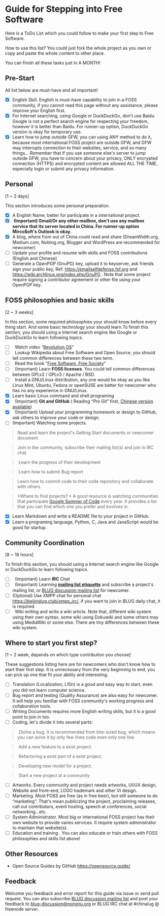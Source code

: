 Guide for Stepping into Free Software
======================================

Here is a ToDo List which you could follow to make your first step to Free Software.

How to use this list? You could just fork the whole project as you own or copy and paste the whole content to other place. 

You can finish all these tasks just in A MONTH!

## Pre-Start

All list below are must-have and all important!

- [x]  English Skill. English is must-have capability to join in a FOSS community, if you cannot read this page without any assistance, please improve your English first.
- [x]  For Internet searching, using Google or DuckDuckGo, don't use Baidu. Google is not a perfect search engine for respecting your freedom, however it is better than Baidu. For runner-up option, DuckDuckGo version is okay for temporary use.
- [x]  Learn how to jump outside GFW, you can using ANY method to do it, because most international FOSS project are outside GFW, and GFW may interrupts connection to their websites, service, and so many things… Remember that if you use someone else's server to jump outside GFW, you have to concern about your privacy, ONLY encrypted connection (HTTPS) and encrypted content are allowed ALL THE TIME, especially login or submit any privacy information.

Personal
---------

[1 ~ 2 days]

This section introduces some personal preparation.

 - [x]  A English Name, better for participate in a international project.
 - [x]  **(Important) Gmail/Or any other mailbox, don't use any mailbox service that its server located in China. For runner-up option Mirco$oft's Outlook is okay.**
 - [x]  A blog, where from out of China could read and share (DreamWidth.org, Medium.com, Noblog.org, Blogger and WordPress are recommended for newcomer)
 - [ ]  Update your profile and resume with skills and FOSS contributions (English and Chinese)
 - [ ]  Generate a OpenPGP (GnuPG) key, upload it to keyserver, ask friends sign your public key, Ref: https://emailselfdefense.fsf.org and https://wiki.archlinux.org/index.php/GnuPG . Note that some project require signing a contributor agreement or other file using your OpenPGP key.

FOSS philosophies and basic skills
----------------------------------

[2 ~ 3 weeks]

In this section, some required philosophies your should know before every thing start. And some basic technology your should learn.To finish this section, you should using a Internet search engine like Google or DuckDuckGo to learn following topics.

 - [ ]   Watch video “[Revolution OS](https://www.youtube.com/watch?v=vWwvh3036Fw)“
 - [ ]   Lookup Wikipedia about Free Software and Open Source, you should tell common differences between these two term.
 - [ ]   Read the book ”[Free Software, Free Society](https://github.com/beijinglug/fsfs-zh)“
 - [ ]   (Important) Learn **FOSS licenses**. You could tell common differences between GPLv2 / GPLv3 / Apache / BSD.
 - [ ]   Install a GNU/Linux distribution, any one would be okay as you like. Linux Mint, Ubuntu, Fedora or openSUSE are better for newcomer who has no any experience in GNU/Linux.
 - [x]   Learn basic Linux command and shell programing
 - [x]   (Important) **Git and GitHub** ( Reading “*Pro Git*” first, [Chinese version available](https://git-scm.com/book/zh/v2))
 - [x]   (Important) Upload your programming homework or design to GitHub, ask others to improve your code or design.
 - [ ]   (Important) Watching some projects.
 
> Read and learn the project's Getting Start documents or newcomer document

> Join in the community, subscribe their mailing list(s) and join in IRC chat

> Learn the progress of their development

> Learn how to submit Bug report

> Learn how to commit code to their code repository and collaborate with others.
     
 > *Where to find projects? * A good resource is watching communities that participate [Google Summer of Code](https://summerofcode.withgoogle.com/organizations/) every year. It provides a list that you can find which one you prefer and involves in.
 - [x]   Learn Markdown and write a README file to your project in GitHub.
 - [x]   Learn a programing language, Python, C, Java and JavaScript would be good for startup.
 
Community Coordination
----------------------

[8 ~ 18 hours]

To finish this section, you should using a Internet search engine like Google or DuckDuckGo to learn following topics.

 - [ ]   (Important) Learn **IRC** Chat
 - [ ]   (Important) Learning **[mailing list etiquette](https://beijinglug.club/wiki/doku.php?id=docs:howtomailinglist)** and subscribe a project's mailing list, or [BLUG discussion mailing list](https://beijinglug.club/mailing-lists/) for newcomer.
 - [ ]   (Optional) Use XMPP chat for personal chat https://beijinglug.club/xmpp_irc/, if you want to join in BLUG daily chat, it is required.
 - [ ]   Wiki writing and write a wiki article. Note that, different wiki system using their own syntax, some wiki using Dokuwiki and some others may using MediaWiki or some else. There are tiny differences between these wiki system.
 
Where to start you first step?
------------------------------

[1 ~ 2 week, depends on which type contribution you choose]

These suggestions listing here are for newcomers who don't know how to start their first step. It is unnecessary from the very beginning to end, you can pick up one that fit your ability and interesting.

 - [ ]   Translation (Localization, L10n) is a good and easy way to start, even you did not learn computer science.
 - [ ]   Bug report and testing (Quality Assurance) are also easy for newcomer. It will help you familiar with FOSS community's working progress and collaboration tools.
 - [ ]   Writing Documents requires more English writing skills, but it is a good point to join in too.
 - [ ]  Coding, let's divide it into several parts:
 > [Solve a bug. It is recommended from bite-sized bug, which means you can solve it by only few lines code even only one line.
 
 > Add a new feature to a exist project.
 
 > Refactoring a exist part of a exist project.
 
 > Developing new model for a project.
 
 > Start a new project at a community
 
 - [ ]   Artworks. Every community and project needs artworks, UI/UX design, Website and front-end, LOGO trademark and other VI design.
 - [ ]   Marketing. Most FOSS are free (as in free beer), but still someone to do “marketing”. That's mean publicizing the project, proclaiming releases, call out contributors, event hosting, speech at conferences, social networking…etc.
 - [ ]   System Administrator. Most big or international FOSS project has their own website to provide varies services. It require system administrator to maintain that website(s).
 - [ ]   Education and training . You can also educate or train others with FOSS philosophies and skills list above!
 
Other Resources
----------------

 - Open Source Guides by GitHub https://opensource.guide/
 
Feedback
----------

Welcome you feedback and error report for this guide via issue or send pull request. You can also subscribe [BLUG discussion mailing list](https://lists.nongnu.org/mailman/listinfo/blug-discussion) and post your feedback to blug-discussion@nongnu.org or BLUG IRC chat at #chinalug @ freenode server.
